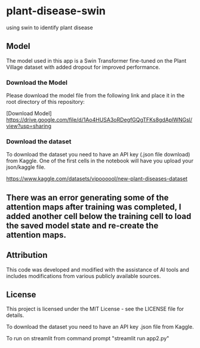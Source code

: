 # plant-disease-swin
using swin to identify plant disease

## Model

The model used in this app is a Swin Transformer fine-tuned on the Plant Village dataset with added dropout for improved performance.

### Download the Model

Please download the model file from the following link and place it in the root directory of this repository:

[Download Model] https://drive.google.com/file/d/1Ao4HUSA3oRDegfGQgTFKs8gdAplWNGsl/view?usp=sharing

### Download the dataset

To download the dataset you need to have an API key (.json file download) from Kaggle. One of the first cells in the notebook will have you upload your json/kaggle file. 

https://www.kaggle.com/datasets/vipoooool/new-plant-diseases-dataset 

## There was an error generating some of the attention maps after training was completed, I added another cell below the training cell to load the saved model state and re-create the attention maps. 

## Attribution

This code was developed and modified with the assistance of AI tools and includes modifications from various publicly available sources.

## License

This project is licensed under the MIT License - see the LICENSE file for details.


To download the dataset you need to have an API key .json file from Kaggle. 

To run on streamlit from command prompt "streamlit run app2.py"


